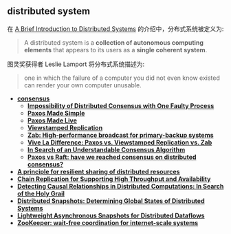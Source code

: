 ## distributed system

在 [A Brief Introduction to Distributed Systems](../assets/pdfs/A%20brief%20introduction%20to%20distributed%20systems.pdf) 的介绍中，分布式系统被定义为:

> A distributed system is a **collection of autonomous computing elements** that appears to its users as a **single coherent system**.

图灵奖获得者 Leslie Lamport 将分布式系统描述为:

> one in which the failure of a computer you did not even know existed can render your own computer unusable.

- **[consensus](./consensus/index.html)**
  - **[Impossibility of Distributed Consensus with One Faulty Process][flp]**
  - **[Paxos Made Simple][paxos-simple]**
  - **[Paxos Made Live][paxos-live]**
  - **[Viewstamped Replication][vr]**
  - **[Zab: High-performance broadcast for primary-backup systems][zab]**
  - **[Vive La Difference: Paxos vs. Viewstamped Replication vs. Zab][vivala]**
  - **[In Search of an Understandable Consensus Algorithm][raft]**
  - **[Paxos vs Raft: have we reached consensus on distributed consensus?][paxos-vs-raft]**
- **[A principle for resilient sharing of distributed resources][primary-backup]**
- **[Chain Replication for Supporting High Throughput and Availability][chain-replication]**
- **[Detecting Causal Relationships in Distributed Computations: In Search of the Holy Grail][holygrail]**
- **[Distributed Snapshots: Determining Global States of Distributed Systems][chandy]**
- **[Lightweight Asynchronous Snapshots for Distributed Dataflows][abs]**
- **[ZooKeeper: wait-free coordination for internet-scale systems][zookeeper]**

[primary-backup]: primary-backup.md
[chain-replication]: chain-replication.md
[holygrail]: holygrail.md
[chandy]: chandy.md
[abs]: abs.md
[zookeeper]: zookeeper.md
[flp]: consensus/flp.md
[paxos-simple]: consensus/paxos-made-simple.md
[paxos-live]: consensus/paxos-made-live.md
[zab]: consensus/zab.md
[raft]: consensus/raft.md
[vr]: consensus/vr.md
[vivala]: consensus/paxos-vs-vr-vs-zab.md
[paxos-vs-raft]: consensus/paxos-vs-raft.md